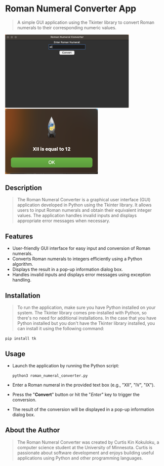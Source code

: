 # Roman Numeral Converter App

> A simple GUI application using the Tkinter library to convert Roman numerals to their corresponding numeric values.

<img src="entry-window.png" width="400"/> <img src="result-window.png" width="300"/>

## Description

> The Roman Numeral Converter is a graphical user interface (GUI) application developed in Python using the Tkinter library. It allows users to input Roman numerals and obtain their equivalent integer values. The application handles invalid inputs and displays appropriate error messages when necessary.

## Features

- User-friendly GUI interface for easy input and conversion of Roman numerals.
- Converts Roman numerals to integers efficiently using a Python algorithm.
- Displays the result in a pop-up information dialog box.
- Handles invalid inputs and displays error messages using exception handling.

## Installation

> To run the application, make sure you have Python installed on your system.
> The Tkinter library comes pre-installed with Python, so there's no need for additional installations.
> In the case that you have Python installed but you don't have the Tkinter library installed, you can install it using the following command:

```pip install tk```

## Usage

- Launch the application by running the Python script:

    ```python3 roman_numeral_converter.py```

- Enter a Roman numeral in the provided text box (e.g., "XII", "IV", "IX").
- Press the "**Convert**" button or hit the "*Enter*" key to trigger the conversion.
- The result of the conversion will be displayed in a pop-up information dialog box.

## About the Author

> The Roman Numeral Converter was created by Curtis Kin Kokuloku, a computer science student at the University of Minnesota.
> Curtis is passionate about software development and enjoys building useful applications using Python and other programming languages.

